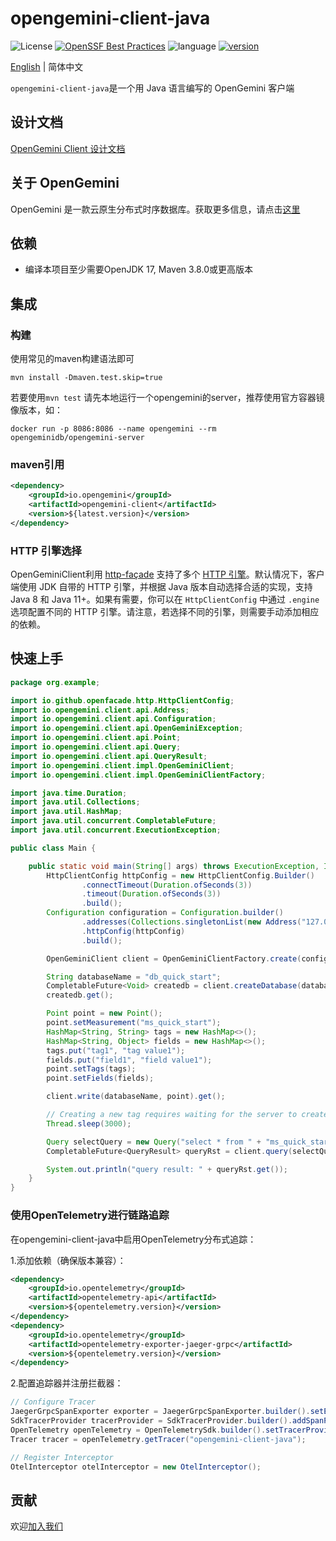 # opengemini-client-java

![License](https://img.shields.io/badge/开源许可证-Apache2.0-green)
[![OpenSSF Best Practices](https://www.bestpractices.dev/projects/11009/badge)](https://www.bestpractices.dev/projects/11009)
![language](https://img.shields.io/badge/语言-Java-blue.svg)
[![version](https://img.shields.io/github/v/tag/opengemini/opengemini-client-java?label=%e5%8f%91%e8%a1%8c%e7%89%88%e6%9c%ac&color=blue)](https://github.com/opengemini/opengemini-client-java/releases)

[English](README.md) | 简体中文

`opengemini-client-java`是一个用 Java 语言编写的 OpenGemini 客户端

## 设计文档

[OpenGemini Client 设计文档](https://github.com/openGemini/openGemini.github.io/blob/main/src/zh/guide/develop/client_design.md)

## 关于 OpenGemini

OpenGemini 是一款云原生分布式时序数据库。获取更多信息，请点击[这里](https://github.com/openGemini/openGemini)

## 依赖

- 编译本项目至少需要OpenJDK 17, Maven 3.8.0或更高版本

## 集成

### 构建

使用常见的maven构建语法即可

```shell
mvn install -Dmaven.test.skip=true
```

若要使用```mvn test``` 请先本地运行一个opengemini的server，推荐使用官方容器镜像版本，如：

```
docker run -p 8086:8086 --name opengemini --rm opengeminidb/opengemini-server
```

### maven引用

```xml
<dependency>
    <groupId>io.opengemini</groupId>
    <artifactId>opengemini-client</artifactId>
    <version>${latest.version}</version>
</dependency>
```

### HTTP 引擎选择

OpenGeminiClient利用 [http-façade](https://github.com/openfacade/http-façade) 支持了多个 [HTTP 引擎](https://github.com/openfacade/http-façade?tab=readme-ov-file#httpclient-support-engines)。默认情况下，客户端使用 JDK 自带的 HTTP 引擎，并根据 Java 版本自动选择合适的实现，支持 Java 8 和 Java 11+。如果有需要，你可以在 `HttpClientConfig` 中通过 `.engine` 选项配置不同的 HTTP 引擎。请注意，若选择不同的引擎，则需要手动添加相应的依赖。

## 快速上手

```java
package org.example;

import io.github.openfacade.http.HttpClientConfig;
import io.opengemini.client.api.Address;
import io.opengemini.client.api.Configuration;
import io.opengemini.client.api.OpenGeminiException;
import io.opengemini.client.api.Point;
import io.opengemini.client.api.Query;
import io.opengemini.client.api.QueryResult;
import io.opengemini.client.impl.OpenGeminiClient;
import io.opengemini.client.impl.OpenGeminiClientFactory;

import java.time.Duration;
import java.util.Collections;
import java.util.HashMap;
import java.util.concurrent.CompletableFuture;
import java.util.concurrent.ExecutionException;

public class Main {

    public static void main(String[] args) throws ExecutionException, InterruptedException, OpenGeminiException {
        HttpClientConfig httpConfig = new HttpClientConfig.Builder()
                .connectTimeout(Duration.ofSeconds(3))
                .timeout(Duration.ofSeconds(3))
                .build();
        Configuration configuration = Configuration.builder()
                .addresses(Collections.singletonList(new Address("127.0.0.1", 8086)))
                .httpConfig(httpConfig)
                .build();

        OpenGeminiClient client = OpenGeminiClientFactory.create(configuration);

        String databaseName = "db_quick_start";
        CompletableFuture<Void> createdb = client.createDatabase(databaseName);
        createdb.get();

        Point point = new Point();
        point.setMeasurement("ms_quick_start");
        HashMap<String, String> tags = new HashMap<>();
        HashMap<String, Object> fields = new HashMap<>();
        tags.put("tag1", "tag value1");
        fields.put("field1", "field value1");
        point.setTags(tags);
        point.setFields(fields);

        client.write(databaseName, point).get();

        // Creating a new tag requires waiting for the server to create and update indexes
        Thread.sleep(3000);

        Query selectQuery = new Query("select * from " + "ms_quick_start", databaseName, "");
        CompletableFuture<QueryResult> queryRst = client.query(selectQuery);

        System.out.println("query result: " + queryRst.get());
    }
}
```

### 使用OpenTelemetry进行链路追踪

在opengemini-client-java中启用OpenTelemetry分布式追踪：

1.添加依赖（确保版本兼容）：

```xml
<dependency>
    <groupId>io.opentelemetry</groupId>
    <artifactId>opentelemetry-api</artifactId>
    <version>${opentelemetry.version}</version>
</dependency>
<dependency>
    <groupId>io.opentelemetry</groupId>
    <artifactId>opentelemetry-exporter-jaeger-grpc</artifactId>
    <version>${opentelemetry.version}</version>
</dependency>
```

2.配置追踪器并注册拦截器：

```java
// Configure Tracer
JaegerGrpcSpanExporter exporter = JaegerGrpcSpanExporter.builder().setEndpoint("http://localhost:14250").build();
SdkTracerProvider tracerProvider = SdkTracerProvider.builder().addSpanProcessor(BatchSpanProcessor.builder(exporter).build()).build();
OpenTelemetry openTelemetry = OpenTelemetrySdk.builder().setTracerProvider(tracerProvider).build();
Tracer tracer = openTelemetry.getTracer("opengemini-client-java");

// Register Interceptor
OtelInterceptor otelInterceptor = new OtelInterceptor();
```

## 贡献

欢迎[加入我们](CONTRIBUTION_CN.md)